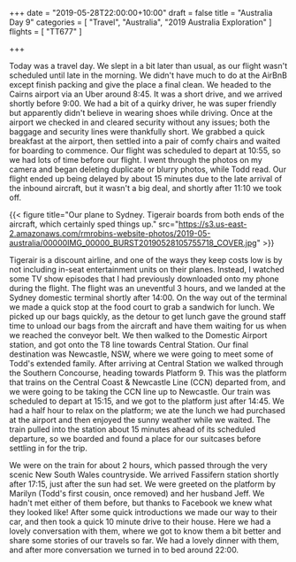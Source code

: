 +++
date = "2019-05-28T22:00:00+10:00"
draft = false
title = "Australia Day 9"
categories = [ "Travel", "Australia", "2019 Australia Exploration" ]
flights = [ "TT677" ]

+++

Today was a travel day. We slept in a bit later than usual, as our flight wasn't scheduled until late in the morning. We didn't have much to do at the AirBnB except finish packing and give the place a final clean. We headed to the Cairns airport via an Uber around 8:45. It was a short drive, and we arrived shortly before 9:00. We had a bit of a quirky driver, he was super friendly but apparently didn't believe in wearing shoes while driving. Once at the airport we checked in and cleared security without any issues; both the baggage and security lines were thankfully short. We grabbed a quick breakfast at the airport, then settled into a pair of comfy chairs and waited for boarding to commence. Our flight was scheduled to depart at 10:55, so we had lots of time before our flight. I went through the photos on my camera and began deleting duplicate or blurry photos, while Todd read. Our flight ended up being delayed by about 15 minutes due to the late arrival of the inbound aircraft, but it wasn't a big deal, and shortly after 11:10 we took off.

{{< figure title="Our plane to Sydney. Tigerair boards from both ends of the aircraft, which certainly sped things up." src="https://s3.us-east-2.amazonaws.com/rmrobins-website-photos/2019-05-australia/00000IMG_00000_BURST20190528105755718_COVER.jpg" >}}

Tigerair is a discount airline, and one of the ways they keep costs low is by not including in-seat entertainment units on their planes. Instead, I watched some TV show episodes that I had previously downloaded onto my phone during the flight. The flight was an uneventful 3 hours, and we landed at the Sydney domestic terminal shortly after 14:00. On the way out of the terminal we made a quick stop at the food court to grab a sandwich for lunch. We picked up our bags quickly, as the detour to get lunch gave the ground staff time to unload our bags from the aircraft and have them waiting for us when we reached the conveyor belt. We then walked to the Domestic Airport station, and got onto the T8 line towards Central Station. Our final destination was Newcastle, NSW, where we were going to meet some of Todd's extended family. After arriving at Central Station we walked through the Southern Concourse, heading towards Platform 9. This was the platform that trains on the Central Coast & Newcastle Line (CCN) departed from, and we were going to be taking the CCN line up to Newcastle. Our train was scheduled to depart at 15:15, and we got to the platform just after 14:45. We had a half hour to relax on the platform; we ate the lunch we had purchased at the airport and then enjoyed the sunny weather while we waited. The train pulled into the station about 15 minutes ahead of its scheduled departure, so we boarded and found a place for our suitcases before settling in for the trip.

We were on the train for about 2 hours, which passed through the very scenic New South Wales countryside. We arrived Fassifern station shortly after 17:15, just after the sun had set. We were greeted on the platform by Marilyn (Todd's first cousin, once removed) and her husband Jeff. We hadn't met either of them before, but thanks to Facebook we knew what they looked like! After some quick introductions we made our way to their car, and then took a quick 10 minute drive to their house. Here we had a lovely conversation with them, where we got to know them a bit better and share some stories of our travels so far. We had a lovely dinner with them, and after more conversation we turned in to bed around 22:00.
